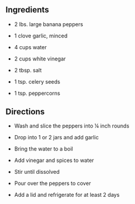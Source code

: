 # 

## Ingredients

- 2 lbs. large banana peppers

- 1 clove garlic, minced

- 4 cups water

- 2 cups white vinegar

- 2 tbsp. salt

- 1 tsp. celery seeds

- 1 tsp. peppercorns

## Directions

- Wash and slice the peppers into ¼ inch rounds

- Drop into 1 or 2 jars and add garlic

- Bring the water to a boil

- Add vinegar and spices to water

- Stir until dissolved

- Pour over the peppers to cover

- Add a lid and refrigerate for at least 2 days
